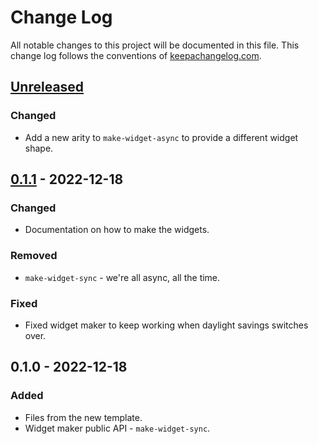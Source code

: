 # Change Log
All notable changes to this project will be documented in this file. This change log follows the conventions of [keepachangelog.com](http://keepachangelog.com/).

## [Unreleased]
### Changed
- Add a new arity to `make-widget-async` to provide a different widget shape.

## [0.1.1] - 2022-12-18
### Changed
- Documentation on how to make the widgets.

### Removed
- `make-widget-sync` - we're all async, all the time.

### Fixed
- Fixed widget maker to keep working when daylight savings switches over.

## 0.1.0 - 2022-12-18
### Added
- Files from the new template.
- Widget maker public API - `make-widget-sync`.

[Unreleased]: https://sourcehost.site/your-name/pyroclastic-flow/compare/0.1.1...HEAD
[0.1.1]: https://sourcehost.site/your-name/pyroclastic-flow/compare/0.1.0...0.1.1
